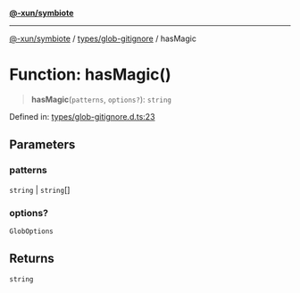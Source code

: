 [**@-xun/symbiote**](../../../README.md)

***

[@-xun/symbiote](../../../README.md) / [types/glob-gitignore](../README.md) / hasMagic

# Function: hasMagic()

> **hasMagic**(`patterns`, `options?`): `string`

Defined in: [types/glob-gitignore.d.ts:23](https://github.com/Xunnamius/symbiote/blob/2c471f5c68eaf3754f6fa4c8e504ae2db5b67a5f/types/glob-gitignore.d.ts#L23)

## Parameters

### patterns

`string` | `string`[]

### options?

`GlobOptions`

## Returns

`string`
